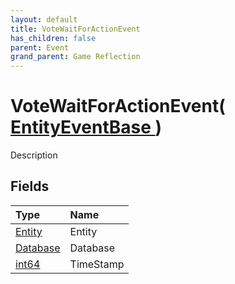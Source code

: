 ```yaml
---
layout: default
title: VoteWaitForActionEvent
has_children: false
parent: Event
grand_parent: Game Reflection
---
```

# VoteWaitForActionEvent( [ EntityEventBase ](/riftbreaker-wiki/docs/game-reflection/events/entity_event_base/) )
Description 

## Fields

| Type | Name |
|:----------|:--------------|
| [Entity](/riftbreaker-wiki/docs/game-reflection/classes/entity/) | Entity |
| [Database](/riftbreaker-wiki/docs/game-reflection/components/database/) | Database |
| [int64](/riftbreaker-wiki/docs/game-reflection/components/int64/) | TimeStamp |

